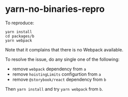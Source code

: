 # yarn-no-binaries-repro

To reproduce:

```
yarn install
cd packages/b
yarn webpack
```

Note that it complains that there is no Webpack available.

To resolve the issue, do any single one of the following:

- remove `webpack` dependency from `a`
- remove `hoistingLimits` configurtion from `a`
- remove `@storybook/react` dependency from `b`

Then `yarn install` and try `yarn webpack` from `b`.
